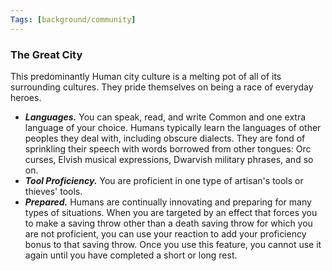 ```yaml
---
Tags: [background/community]
---
```

### The Great City
This predominantly Human city culture is a melting pot of all of its surrounding cultures. They pride themselves on being a race of everyday heroes.
- ***Languages.*** You can speak, read, and write Common and one extra language of your choice. Humans typically learn the languages of other peoples they deal with, including obscure dialects. They are fond of sprinkling their speech with words borrowed from other tongues: Orc curses, Elvish musical expressions, Dwarvish military phrases, and so on.
- ***Tool Proficiency.*** You are proficient in one type of artisan's tools or thieves' tools.
- ***Prepared.*** Humans are continually innovating and preparing for many types of situations. When you are targeted by an effect that forces you to make a saving throw other than a death saving throw for which you are not proficient, you can use your reaction to add your proficiency bonus to that saving throw. Once you use this feature, you cannot use it again until you have completed a short or long rest.